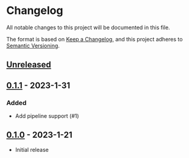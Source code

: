 # Changelog

All notable changes to this project will be documented in this file.

The format is based on [Keep a Changelog](https://keepachangelog.com/en/1.0.0/),
and this project adheres to [Semantic Versioning](https://semver.org/spec/v2.0.0.html).

## [Unreleased]

## [0.1.1] - 2023-1-31

### Added

- Add pipeline support (#1)

## [0.1.0] - 2023-1-21

- Initial release

[Unreleased]: https://github.com/ThomasNieto/Scoop/compare/v0.1.0...HEAD
[0.1.1]: https://github.com/ThomasNieto/Scoop/releases/tag/v0.1.1
[0.1.0]: https://github.com/ThomasNieto/Scoop/releases/tag/v0.1.0
